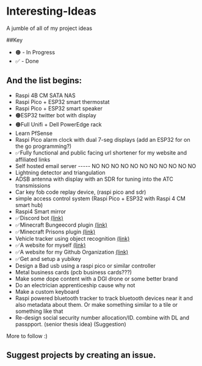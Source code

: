 # Interesting-Ideas
A jumble of all of my project ideas 

##Key
- 🟠 - In Progress
- ✅ - Done


## And the list begins:
- Raspi 4B CM SATA NAS
- Raspi Pico + ESP32 smart thermostat
- Raspi Pico + ESP32 smart speaker
- 🟠ESP32 twitter bot with display
- 🟠Full Unifi + Dell PowerEdge rack
- Learn PfSense
- Raspi Pico alarm clock with dual 7-seg displays (add an ESP32 for on the go programming?)
- ✅Fully functional and public facing url shortener for my website and affiliated links 
- Self hosted email server ----- NO NO NO NO NO NO NO NO NO NO NO
- Lightning detector and triangulation
- ADSB antenna with display with an SDR for tuning into the ATC transmissions
- Car key fob code replay device, (raspi pico and sdr)
- simple access control system (Raspi Pico + ESP32 with Raspi 4 CM smart hub)
- Raspi4 Smart mirror
- ✅Discord bot [(link)](https://github.com/Antares-Network/AntaresBot)
- ✅Minecraft Bungeecord plugin [(link)](https://github.com/Antares-Network/BASM)
- ✅Minecraft Prisons plugin [(link)](https://github.com/Antares-Network/AntaresPrisons)
- Vehicle tracker using object recognition [(link)](https://github.com/Antares-Network/Vehicle-Tracking-Using-OpenCV-and-VOLOv5)
- ✅A website for myself [(link)](https://nathen418.com)
- ✅A website for my Github Organization [(link)](https://playantares.com)
- ✅Get and setup a yubikey
- Design a Bad usb using a raspi pico or similar controller
- Metal business cards (pcb business cards???)
- Make some dope content with a DGI drone or some better brand
- Do an electrician apprenticeship cause why not
- Make a custom keyboard
- Raspi powered bluetooth tracker  to track bluetooth devices near it and also metadata about them. Or make something similar to a tile or something like that
- Re-design social security number allocation/ID. combine with DL and passpport. (senior thesis idea) (Suggestion)


More to follow :)

## Suggest projects by creating an issue.
